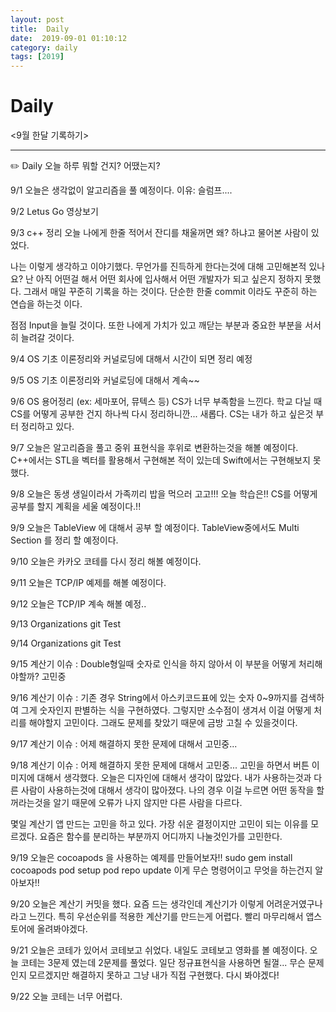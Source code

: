 ```yaml
---
layout: post
title:  Daily
date:  2019-09-01 01:10:12
category: daily
tags: [2019]
---
```


# Daily

<9월 한달 기록하기>

------

✏️ Daily 오늘 하루 뭐할 건지? 어땠는지?

9/1 오늘은 생각없이 알고리즘을 풀 예정이다.
이유: 슬럼프....

9/2 Letus Go 영상보기

9/3 c++ 정리
오늘 나에게 한줄 적어서 잔디를 채울꺼면 왜? 하냐고 물어본 사람이 있었다.

나는 이렇게 생각하고 이야기했다. 무언가를 진득하게 한다는것에 대해 고민해본적 있나요? 
난 아직 어떤걸 해서 어떤 회사에 입사해서 어떤 개발자가 되고 싶은지 정하지 못했다. 그래서 매일 꾸준히 기록을 하는 것이다.
단순한 한줄 commit 이라도 꾸준히 하는 연습을 하는것 이다.

점점 Input을 늘릴 것이다. 또한 나에게 가치가 있고 깨닫는 부분과 중요한 부분을 서서히 늘려갈 것이다. 

9/4 OS 기초 이론정리와 커널로딩에 대해서 시간이 되면 정리 예정

9/5 OS 기초 이론정리와 커널로딩에 대해서 계속~~

9/6 OS 용어정리 (ex: 세마포어, 뮤텍스 등)
CS가 너무 부족함을 느낀다. 학교 다닐 때 CS를 어떻게 공부한 건지 하나씩 다시 정리하니깐... 새롭다.
CS는 내가 하고 싶은것 부터 정리하고 있다.

9/7 오늘은 알고리즘을 풀고 중위 표현식을 후위로 변환하는것을 해볼 예정이다.
C++에서는 STL을 벡터를 활용해서 구현해본 적이 있는데  Swift에서는 구현해보지 못했다.

9/8 오늘은 동생 생일이라서 가족끼리 밥을 먹으러 고고!!!
오늘 학습은!! CS를 어떻게 공부를 할지 계획을 세울 예정이다.!!

9/9 오늘은 TableView 에 대해서 공부 할 예정이다.
TableView중에서도 Multi Section 를 정리 할 예정이다.

9/10 오늘은 카카오 코테를 다시 정리 해볼 예정이다.

9/11 오늘은 TCP/IP 예제를 해볼 예정이다.

9/12 오늘은 TCP/IP 계속 해볼 예정..

9/13 Organizations git Test

9/14 Organizations git Test

9/15 계산기 이슈 : Double형일때 숫자로 인식을 하지 않아서 이 부분을 어떻게 처리해야할까? 고민중

9/16 계산기 이슈 : 기존 경우 String에서 아스키코드표에 있는 숫자 0~9까지를 검색하여 그게 숫자인지 판별하는 식을 구현하였다. 그렇지만 소수점이 생겨서 이걸 어떻게 처리를 해야할지 고민이다. 그래도 문제를 찾았기 때문에 금방 고칠 수 있을것이다.

9/17 계산기 이슈 : 어제 해결하지 못한 문제에 대해서 고민중...

9/18 계산기 이슈 : 어제 해결하지 못한 문제에 대해서 고민중...
고민을 하면서 버튼 이미지에 대해서 생각했다.
오늘은 디자인에 대해서 생각이 많았다. 내가 사용하는것과 다른 사람이 사용하는것에 대해서 생각이 많아졌다.
나의 경우 이걸 누르면 어떤 동작을 할꺼라는것을 알기 때문에 오류가 나지 않지만 다른 사람을 다르다. 

몇일 계산기 앱 만드는 고민을 하고 있다.
가장 쉬운 결정이지만 고민이 되는 이유를 모르겠다. 요즘은 함수를 분리하는 부분까지 어디까지 나눌것인가를 고민한다.

9/19 오늘은 cocoapods 을 사용하는 예제를 만들어보자!!
sudo gem install cocoapods
pod setup
pod repo update
이게 무슨 명령어이고 무엇을 하는건지 알아보자!!

9/20 오늘은 계산기 커밋을 했다. 요즘 드는 생각인데 계산기가 이렇게 어려운거였구나 라고 느낀다. 
특히 우선순위를 적용한 계산기를 만드는게 어렵다.
빨리 마무리해서 앱스토어에 올려봐야겠다.

9/21 오늘은 코테가 있어서 코테보고 쉬었다.
내일도 코테보고 영화를 볼 예정이다.
오늘 코테는 3문제 였는데 2문제를 풀었다.
일단 정규표현식을 사용하면 될껄... 무슨 문제인지 모르겠지만 해결하지 못하고 그냥 내가 직접 구현했다.
다시 봐야겠다!

9/22 오늘 코테는 너무 어렵다.